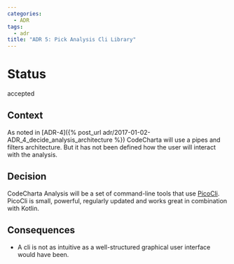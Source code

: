 ```yaml
---
categories:
  - ADR
tags:
  - adr
title: "ADR 5: Pick Analysis Cli Library"
---
```


# Status

accepted

## Context

As noted in [ADR-4]({% post_url adr/2017-01-02-ADR_4_decide_analysis_architecture %}) CodeCharta will use a pipes and filters architecture.
But it has not been defined how the user will interact with the analysis.

## Decision

CodeCharta Analysis will be a set of command-line tools that use [PicoCli](https://picocli.info/). PicoCli is small, powerful, regularly updated and works great in combination with Kotlin.

## Consequences

- A cli is not as intuitive as a well-structured graphical user interface would have been.
